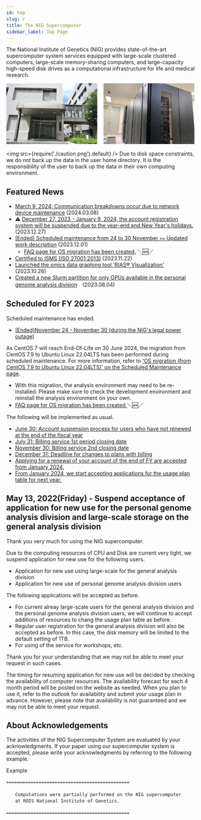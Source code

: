 ```yaml
---
id: top
slug: /
title: The NIG Supercomputer
sidebar_label: Top Page
---
```


The National Institute of Genetics (NIG) provides state-of-the-art supercomputer system services equipped with large-scale clustered computers, large-scale memory-sharing computers, and large-capacity high-speed disk drives as a computational infrastructure for life and medical research.


![top_image2](top_image2.png)



<img src={require('./caution.png').default} />
Due to disk space constraints, we do not back up the data in the user home directory. It is the responsibility of the user to back up the data in their own computing environment.
<div className="clearfix"></div>


## Featured News

- [March 9, 2024: Communication breakdowns occur due to network device maintenance](/blog/2024-03-09-network) (2024.03.08)
- &#x26a0; [December 27, 2023 - January 9, 2024, the account registration system will be suspended due to the year-end and New Year's holidays.](/blog/2023-12-27-account_registration_system_outage_NewYearsHoliday) (2023.12.27)
- [(Ended) Scheduled maintenance from 24 to 30 November `<=` Updated work description](/blog/2023-11-24-scheduled-maintenance) (2023.12.01)
    - [FAQ page for OS migration has been created.](/faq/faq_os_migration) ＼&#x1f195;／
- [Certified to ISMS (ISO 27001:2013)](/guides/ISMS_Certificate) (2023.11.22)
- [Launched the omics data graphing tool 'RIAS®️ Visualization'](/advanced_guides/advanced_guide_2023#the-omics-data-graphing-tool-rias%EF%B8%8F-visualization-is-now-available) (2023.10.26)
- [Created a new Slurm partition for only GPUs available in the personal genome analysis division](/blog/2023-08-04-news_GPU_slurm)　(2023.08.04)


## Scheduled for FY 2023
Scheduled maintenance has ended.
- [<u>(Ended)November 24 - November 30 (during the NIG's legal power outage)</u>](/blog/2023-11-24-scheduled-maintenance)

As CentOS 7 will reach End-Of-Life on 30 June 2024, the migration from CentOS 7.9 to Ubuntu Linux 22.04LTS has been performed during scheduled maintenance. For more information, refer to [<u>'OS migration (from CentOS 7.9 to Ubuntu Linux 22.04LTS)' on the Scheduled Maintenance page</u>](/blog/2023-11-24-scheduled-maintenance#os-migration-from-centos-79-to-ubuntu-linux-2204lts). 

- With this migration, the analysis environment may need to be re-installed. Please make sure to check the development environment and reinstall the analysis environment on your own.
- [FAQ page for OS migration has been created.](/faq/faq_os_migration)＼&#x1f195;／

The following will be implemented as usual.
- [June 30: Account suspension process for users who have not renewed at the end of the fiscal year](/application/renewal)
- [July 31: Billing service 1st period closing date](/application/invoice/#issuing-invoices)
- [November 30: Billing service 2nd closing date](/application/invoice/#issuing-invoices)
- [December 31: Deadline for changes to plans with billing](/application/invoice/#issuing-invoices)
- [Applying for a renewal of your account of the end of FY are accepted from January 2024.](/application/renewal)
- [From January 2024, we start accepting applications for the usage plan table for next year.](/application/resource_extension)


## May 13, 2022(Friday) - Suspend acceptance of application for new use for the personal genome analysis division and  large-scale storage on the general analysis division 

Thank you very much for using the NIG supercomputer.

Due to the computing resources of CPU and Disk are current very tight, we suspend application for new use for the following users.

- Application for new use using large-scale for the general analysis division
- Application for new use of personal genome analysis division users

The following applications will be accepted as before.

- For current alreay large-scale users for the general analysis division and the personal genome analysis division users, we will continue to accept additions of resources to chang the usage plan table as before.
- Regular user registration for the general analysis division will also be accepted as before. In this case, the disk memory will be limited to the default setting of 1TB.
- For using of the service for workshops, etc.

Thank you for your understanding that we may not be able to meet your request in such cases.

The timing for resuming application for new use will be decided by checking the availability of computer resources.
The availability forecast for each 4 month period will be posted on the website as needed. When you plan to use it, refer to the outlook for availability and submit your usage plan in advance.
However, please note that availability is not guaranteed and we may not be able to meet your request.


## About Acknowledgements


The activities of the NIG Supercomputer System are evaluated by your acknowledgments. If your paper using our supercomputer system is accepted, please write your acknowledgments by referring to the following example.

Example

```
==============================================

　　Computations were partially performed on the NIG supercomputer
　　at ROIS National Institute of Genetics.

==============================================
```
